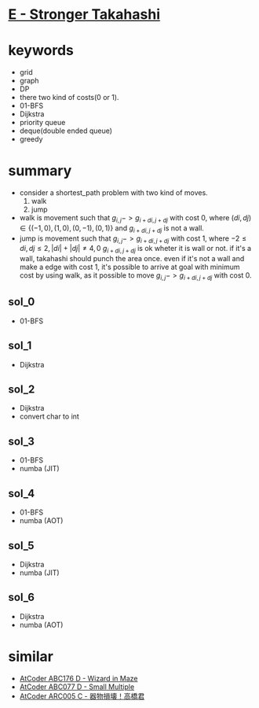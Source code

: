 # [E - Stronger Takahashi](https://atcoder.jp/contests/abc213/tasks/abc213_e)



# keywords
- grid
- graph
- DP
- there two kind of costs(0 or 1).
- 01-BFS
- Dijkstra
- priority queue
- deque(double ended queue)
- greedy



# summary
- consider a shortest_path problem with two kind of moves.
  1. walk
  2. jump
- walk is movement such that 
  $g_{i, j} -> g_{i + di, j + dj}$ with cost 0, where 
  $(di, dj) \in \{(-1, 0), (1, 0), (0, -1), (0, 1)\}$ and
  $g_{i + di, j + dj}$ is not a wall.
- jump is movement such that
  $g_{i, j} -> g_{i + di, j + dj}$ with cost 1, where 
  $-2 \le di, dj \le 2, |di| + |dj| \neq 4, 0$
  $g_{i + di, j + dj}$ is ok wheter it is wall or not.
  if it's a wall, takahashi should punch the area once.
  even if it's not a wall and make a edge with cost 1, it's possible to arrive at goal with minimum cost by using walk,
  as it possible to move $g_{i, j} -> g_{i + di, j + dj}$ with cost 0. 




## sol_0
- 01-BFS


## sol_1 
- Dijkstra 


## sol_2 
- Dijkstra 
- convert char to int


## sol_3 
- 01-BFS
- numba (JIT)


## sol_4
- 01-BFS
- numba (AOT)


## sol_5 
- Dijkstra 
- numba (JIT)


## sol_6
- Dijkstra 
- numba (AOT)



# similar 
- [AtCoder ABC176 D - Wizard in Maze](https://atcoder.jp/contests/abc176/tasks/abc176_d)
- [AtCoder ABC077 D - Small Multiple](https://atcoder.jp/contests/abc077/tasks/arc084_b)
- [AtCoder ARC005 C - 器物損壊！高橋君](https://atcoder.jp/contests/arc005/tasks/arc005_3)